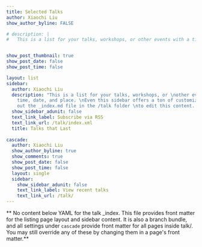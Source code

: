 ```yaml
---
title: Selected Talks
author: Xiaochi Liu
show_author_byline: FALSE

# description: |
#   This is a list for your talks, workshops, or other events with a time, date, and place.


show_post_thumbnail: true
show_post_date: false
show_post_time: false

layout: list
sidebar:
  author: Xiaochi Liu
  description: "This is a list for your talks, workshops, or \nother events with a
    time, date, and place. \nEven this sidebar offers a ton of customizations.\n\nCheck
    out the _index.md file in the /talk folder \nto edit this content. \n"
  show_sidebar_adunit: false
  text_link_label: Subscribe via RSS
  text_link_url: /talk/index.xml
  title: Talks that Last
  
cascade:
  author: Xiaochi Liu
  show_author_byline: true
  show_comments: true
  show_post_date: false
  show_post_time: false
  layout: single
  sidebar:
    show_sidebar_adunit: false
    text_link_label: View recent talks
    text_link_url: /talk/
---
```


** No content below YAML for the talk _index. This file provides front matter for the listing page layout and sidebar content. It is also a branch bundle, and all settings under `cascade` provide front matter for all pages inside talk/. You may still override any of these by changing them in a page's front matter.**
